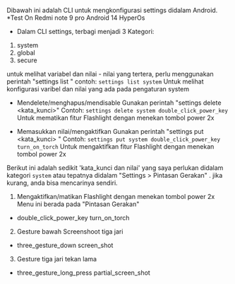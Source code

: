 Dibawah ini adalah CLI untuk mengkonfigurasi settings didalam Android.
*Test On Redmi note 9 pro Android 14 HyperOs

* Dalam CLI settings, terbagi menjadi 3 Kategori:
1. system
2. global
3. secure

untuk melihat variabel dan nilai - nilai yang tertera, perlu menggunakan perintah "settings list <Kategori>" 
contoh:
```settings list system```
Untuk melihat konfigurasi varibel dan nilai yang ada pada pengaturan system

* Mendelete/menghapus/mendisable
Gunakan perintah "settings delete <kategori> <kata_kunci>"
Contoh:
```settings delete system double_click_power_key```
Untuk mematikan fitur Flashlight dengan menekan tombol power 2x

* Memasukkan nilai/mengaktifkan
Gunakan perintah "settings put <kategori> <kata_kunci> <nilai>"
Contoh:
```settings put system double_click_power_key turn_on_torch```
Untuk mengaktifkan fitur Flashlight dengan menekan tombol power 2x

Berikut ini adalah sedikit 'kata_kunci dan nilai' yang saya perlukan didalam kategori `system` atau tepatnya didalam "Settings > Pintasan Gerakan" . jika kurang, anda bisa mencarinya sendiri.
1. Mengaktifkan/matikan Flashlight dengan menekan tombol power 2x
Menu ini berada pada "Pintasan Gerakan"
- double_click_power_key turn_on_torch

2. Gesture bawah Screenshoot tiga jari
- three_gesture_down screen_shot

3. Gesture tiga jari tekan lama
- three_gesture_long_press partial_screen_shot
